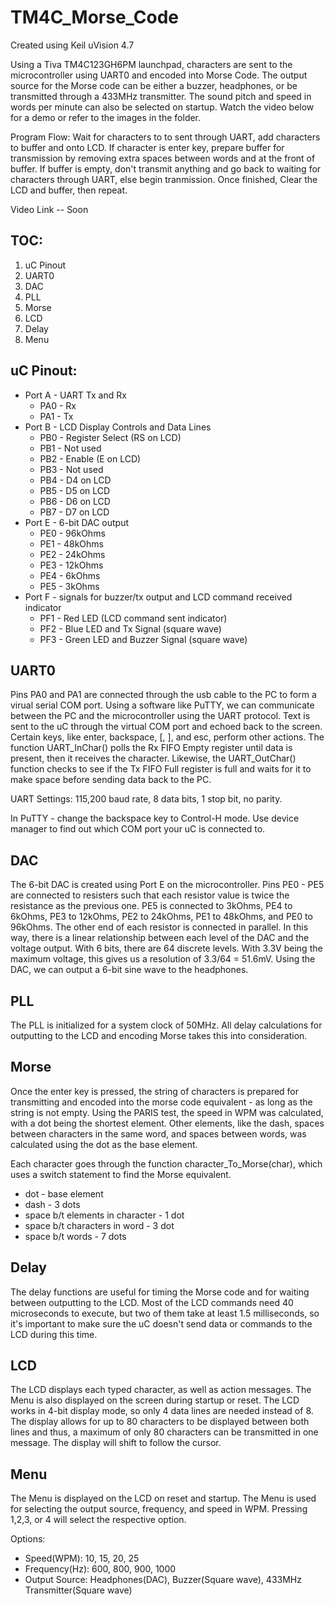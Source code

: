 # TM4C_Morse_Code
Created using Keil uVision 4.7


Using a Tiva TM4C123GH6PM launchpad, characters are sent to the microcontroller using UART0 and encoded into Morse Code. The output source for the Morse code can be either a buzzer, headphones, or be transmitted through a 433MHz transmitter. The sound pitch and speed in words per minute can also be selected on startup. Watch the video below for a demo or refer to the images in the folder.

Program Flow: Wait for characters to to sent through UART, add characters to buffer and onto LCD. If character is enter key, prepare buffer for transmission by removing extra spaces between words and at the front of buffer. If buffer is empty, don't transmit anything and go back to waiting for characters through UART, else begin tranmission. Once finished, Clear the LCD and buffer, then repeat.

Video Link -- Soon

## TOC:
1. uC Pinout
2. UART0
3. DAC
4. PLL
5. Morse
6. LCD
7. Delay
8. Menu


## uC Pinout:

- Port A - UART Tx and Rx
  - PA0 - Rx
  - PA1 - Tx
- Port B - LCD Display Controls and Data Lines
  - PB0 - Register Select (RS on LCD)
  - PB1 - Not used
  - PB2 - Enable (E on LCD)
  - PB3 - Not used
  - PB4 - D4 on LCD
  - PB5 - D5 on LCD
  - PB6 - D6 on LCD
  - PB7 - D7 on LCD
- Port E - 6-bit DAC output
  - PE0 - 96kOhms
  - PE1 - 48kOhms
  - PE2 - 24kOhms
  - PE3 - 12kOhms
  - PE4 -  6kOhms
  - PE5 -  3kOhms
- Port F - signals for buzzer/tx output and LCD command received indicator
  - PF1 - Red LED   (LCD command sent indicator)
  - PF2 - Blue LED and Tx Signal (square wave)
  - PF3 - Green LED and Buzzer Signal (square wave)

## UART0
Pins PA0 and PA1 are connected through the usb cable to the PC to form a virual serial COM port. Using a software like PuTTY, we can communicate between the PC and the microcontroller using the UART protocol. Text is sent to the uC through the virtual COM port and echoed back to the screen. Certain keys, like enter, backspace, [, ], and esc, perform other actions. The function UART_InChar() polls the Rx FIFO Empty register until data is present, then it receives the character. Likewise, the UART_OutChar() function checks to see if the Tx FIFO Full register is full and waits for it to make space before sending data back to the PC.

UART Settings: 115,200 baud rate, 8 data bits, 1 stop bit, no parity.

In PuTTY - change the backspace key to Control-H mode. Use device manager to find out which COM port your uC is connected to.

## DAC
The 6-bit DAC is created using Port E on the microcontroller. Pins PE0 - PE5 are connected to resisters such that each resistor value is twice the resistance as the previous one. PE5 is connected to 3kOhms, PE4 to 6kOhms, PE3 to 12kOhms, PE2 to 24kOhms, PE1 to 48kOhms, and PE0 to 96kOhms. The other end of each resistor is connected in parallel. In this way, there is a linear relationship between each level of the DAC and the voltage output. With 6 bits, there are 64 discrete levels. With 3.3V being the maximum voltage, this gives us a resolution of 3.3/64 = 51.6mV. Using the DAC, we can output a 6-bit sine wave to the headphones.

## PLL
The PLL is initialized for a system clock of 50MHz. All delay calculations for outputting to the LCD and encoding Morse takes this into consideration.

## Morse
Once the enter key is pressed, the string of characters is prepared for transmitting and encoded into the morse code equivalent - as long as the string is not empty. Using the PARIS test, the speed in WPM was calculated, with a dot being the shortest element. Other elements, like the dash, spaces between characters in the same word, and spaces between words, was calculated using the dot as the base element.

Each character goes through the function character_To_Morse(char), which uses a switch statement to find the Morse equivalent.

- dot - base element
- dash - 3 dots
- space b/t elements in character - 1 dot
- space b/t characters in word - 3 dot
- space b/t words - 7 dots

## Delay
The delay functions are useful for timing the Morse code and for waiting between outputting to the LCD. Most of the LCD commands need 40 microseconds to execute, but two of them take at least 1.5 milliseconds, so it's important to make sure the uC doesn't send data or commands to the LCD during this time.

## LCD
The LCD displays each typed character, as well as action messages. The Menu is also displayed on the screen during startup or reset. The LCD works in 4-bit display mode, so only 4 data lines are needed instead of 8. The display allows for up to 80 characters to be displayed between both lines and thus, a maximum of only 80 characters can be transmitted in one message. The display will shift to follow the cursor.

## Menu
The Menu is displayed on the LCD on reset and startup. The Menu is used for selecting the output source, frequency, and speed in WPM. Pressing 1,2,3, or 4 will select the respective option.

Options:
- Speed(WPM): 10, 15, 20, 25
- Frequency(Hz): 600, 800, 900, 1000
- Output Source: Headphones(DAC), Buzzer(Square wave), 433MHz Transmitter(Square wave)

